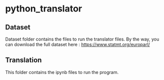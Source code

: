 # python_translator

## Dataset
Dataset folder contains the files to run the translator files. By the way, you can download the full dataset here : https://www.statmt.org/europarl/

## Translation
This folder contains the ipynb files to run the program. 

